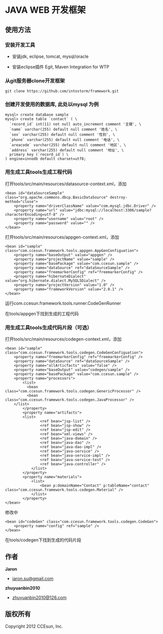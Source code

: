 # JAVA WEB 开发框架

## 使用方法

### 安装开发工具

+ 安装jdk, eclipse, tomcat, mysql/oracle

+ 安装eclipse插件 Egit, Maven Integration for WTP

### 从git服务器clone开发框架

```
git clone https://github.com/intostorm/framework.git
```

### 创建开发使用的数据库, 此处以mysql 为例

```
mysql> create database sample
mysql> create table `contact` ( \
  `record_id` int(11) not null auto_increment comment '主键', \
  `name` varchar(255) default null comment '姓名', \
  `sex` varchar(255) default null comment '性别', \
  `phone` varchar(255) default null comment '电话', \
  `areacode` varchar(255) default null comment '地区', \
  `address` varchar(255) default null comment '地址', \
  primary key (`record_id`) \
) engine=innodb default charset=utf8;

```

### 用生成工具tools生成工程代码

打开tools/src/main/resources/datasource-context.xml，添加

```
<bean id="dataSourceSample" class="org.apache.commons.dbcp.BasicDataSource" destroy-method="close">
	<property name="driverClassName" value="com.mysql.jdbc.Driver" />
	<property name="url" value="jdbc:mysql://localhost:3306/sample?characterEncoding=utf-8" />
	<property name="username" value="root" />
	<property name="password" value="" />
</bean>
```

打开tools/src/main/resources/appgen-context.xml，添加

```
<bean id="sample" class="com.ccesun.framework.tools.appgen.AppGenConfiguation">
	<property name="baseOutput" value="appgen" />
	<property name="projectName" value="sample" />
	<property name="basePackage" value="com.ccesun.sample" />
	<property name="dataSource" ref="dataSourceSample" />
	<property name="freemarkerConfig" ref="freemarkerConfig" />
	<property name="hibernateDialect" value="org.hibernate.dialect.MySQL5Dialect" />
	<property name="projectVersion" value="1.0" />
	<property name="frameworkVersion" value="2.0.1" />
</bean>
```

运行com.ccesun.framework.tools.runner.CodeGenRunner

在tools/appgen下找到生成的工程代码

### 用生成工具tools生成代码片段（可选）

打开tools/src/main/resources/codegen-context.xml，添加

```
<bean id="sample" class="com.ccesun.framework.tools.codegen.CodeGenConfiguation">
	<property name="freemarkerConfig" ref="freemarkerConfig" />
	<property name="dataSource" ref="dataSourceSample" />
	<property name="allArticfacts" value="false" />
	<property name="baseOutput" value="codegen/sample" />
	<property name="basePackage" value="com.ccesun.sample" />
	<property name="processors">
        <list>
	      <bean class="com.ccesun.framework.tools.codegen.GenericProcessor" />
	      <bean class="com.ccesun.framework.tools.codegen.JavaProcessor" />
	</list>
        </property>
		<property name="artifacts">
		<list>
	            <ref bean="jsp-list" />
	            <ref bean="jsp-show" />
	            <ref bean="jsp-edit" />
	            <ref bean="xml-views" />
	            <ref bean="java-domain" />
	            <ref bean="java-dao" />
	            <ref bean="java-dao-impl" />
	            <ref bean="java-service" />
	            <ref bean="java-service-impl" />
	            <ref bean="java-service-test" />
	            <ref bean="java-controller" />
	        </list>
        </property>
        <property name="materials">
	        <list> 
	            <bean p:domainName="Contact" p:tableName="contact" class="com.ccesun.framework.tools.codegen.Material" />
	        </list>
        </property>
</bean>
```

修改<bean id="codeGen" class="com.ccesun.framework.tools.codegen.CodeGen">中<property name="config" ref="sample" />

```
<bean id="codeGen" class="com.ccesun.framework.tools.codegen.CodeGen">
	<property name="config" ref="sample" />
</bean>
```

在tools/codegen下找到生成的代码片段

## 作者

**Jaron**

+ jaron.su@gmail.com

**zhuyuanbin2010**

+ zhuyuanbin2010@126.com

## 版权所有
Copyright 2012 CCEsun, Inc.
